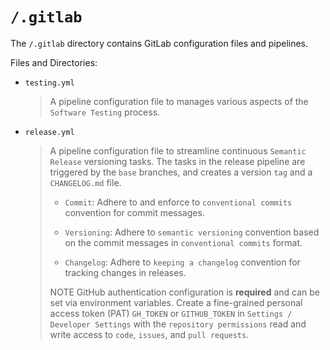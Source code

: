 # `/.gitlab`

The `/.gitlab` directory contains GitLab configuration files and pipelines.

Files and Directories:

- `testing.yml`
  > A pipeline configuration file to manages various aspects of the `Software Testing` process.

- `release.yml`
  > A pipeline configuration file to streamline continuous `Semantic Release` versioning tasks. The tasks in the release pipeline are triggered by the `base` branches, and creates a version `tag` and a `CHANGELOG.md` file.
  >
  > - `Commit`:
  > Adhere to and enforce to `conventional commits` convention for commit messages.
  >
  > - `Versioning`:
  > Adhere to `semantic versioning` convention based on the commit messages in `conventional commits` format.
  >
  > - `Changelog`:
  > Adhere to `keeping a changelog` convention for tracking changes in releases.
  >
  > NOTE GitHub authentication configuration is **required** and can be set via environment variables. Create a fine-grained personal access token (PAT) `GH_TOKEN` or `GITHUB_TOKEN` in `Settings / Developer Settings` with the `repository permissions` read and write access to `code`, `issues`, and `pull requests`.

